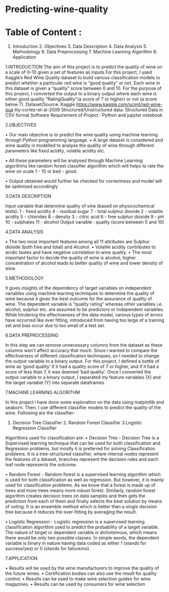 # Predicting-wine-quality

# Table of Content :
1. Introduction 2. Objectives 3. Data Description 4. Data Analysis 5. Methodology 6. Data Preprocessing 7. Machine Learning Algorithm  8. Application

1.INTRODUCTION The aim of this project is to predict the quality of wine on a scale of 0–10 given a set of features as inputs.For this project, I used Kaggle’s Red Wine Quality dataset to build various classification models to predict whether a particular red wine is “good quality” or not. Each wine in this dataset is given a “quality” score between 0 and 10. For the purpose of this project, I converted the output to a binary output where each wine is either good quality “RatingQuality”(a score of 7 or higher) or not (a score below 7). Dataset/Source: Kaggle https://www.kaggle.com/uciml/red-wine-qua lity-cortez-et-al-2009 Structured/Unstructured data: Structured Data in CSV format Software Requirement of Project : Python and jupyter notebook 

2.OBJECTIVES 
 
• Our main objective is to predict the wine quality using machine learning through Python programming language. • A large dataset is considered and wine quality is modelled to analyse the quality of wine through different parameters like fixed acidity, volatile acidity etc. 
 
• All these parameters will be analysed through Machine Learning algorithms like random forest classifier algorithm which will helps to rate the wine on scale 1 - 10 or bad - good. 
 
• Output obtained would further be checked for correctness and model will be optimized accordingly 
 
 3.DATA DESCRIPTION 
 
Input variable that determine quality of vine (based on physicochemical tests): 1 - fixed acidity     4 - residual sugar         7 - total sulphur dioxide 2 - volatile acidity    5 - chlorides          8 - density  3 - citric acid             6 - free sulphur dioxide   9 - pH                10 - sulphates         11 - alcohol Output variable : quality (score between 0 and 10) 

4.DATA ANALYSIS 
 
• The two most important features among all 11 attributes are Sulphur dioxide (both free and total) and Alcohol. • Volatile acidity contributes to acidic tastes and have negative correlation to wine quality. • The most important factor to decide the quality of wine is alcohol, higher concentration of alcohol leads to better quality of wine and lower density of wine 
 
 
 5.METHODOLOGY 
 
It gives insights of the dependency of target variables on independent variables using machine learning techniques to determine the quality of wine because it gives the best outcome for the assurance of quality of wine.  The dependent variable is “quality rating” whereas other variables i.e. alcohol, sulphur etc. are assumed to be predictors or independent variables. While hindering the effectiveness of the data model, various types of errors have occurred like over fitting, introduced from having too large of a training set and bias occur due to too small of a test set. 

6.DATA PREPROCESSING 
 
In this step we can remove unnecessary columns from the dataset as these columns won't affect accuracy that much. Since i wanted to compare the effectiveness of different classification techniques, so I needed to change the output variable to a binary output. For this project, I defined a bottle of wine as ‘good quality’ if it had a quality score of 7 or higher, and if it had a score of less than 7, it was deemed ‘bad quality’. Once I converted the output variable to a binary output, I separated my feature variables (X) and the target variable (Y) into separate dataframes. 

7.MACHINE LEARNING ALGORITHM 
 
In this project i have done some exploration on the data using matplotlib and seaborn. Then, I use different classifier models to predict the quality of the wine. Following are the classifier- 
 
1. Decision Tree Classifier 2. Random Forest Classifier 3.Logistic Regression Classifier 
 
Algorithms used for classification are: • Decision Tree - Decision Tree is a Supervised learning technique that can be used for both classification and Regression problems, but mostly it is preferred for solving Classification problems. It is a tree-structured classifier, where internal nodes represent the features of a dataset, branches represent the decision rules and each leaf node represents the outcome. 
 
• Random Forest - Random forest is a supervised learning algorithm which is used for both classification as well as regression. But however, it is mainly used for classification problems. As we know that a forest is made up of trees and more trees means more robust forest. Similarly, random forest algorithm creates decision trees on data samples and then gets the prediction from each of them and finally selects the best solution by means of voting. It is an ensemble method which is better than a single decision tree because it reduces the over-fitting by averaging the result. 
 
• Logistic Regression - Logistic regression is a supervised learning classification algorithm used to predict the probability of a target variable. The nature of target or dependent variable is dichotomous, which means there would be only two possible classes. In simple words, the dependent variable is binary in nature having data coded as either 1 (stands for success/yes) or 0 (stands for failure/no).

7.APPLICATION 
 
• Results will be used by the wine manufacturers to improve the quality of the future wines. • Certification bodies can also use the result for quality control. • Results can be used to make wine selection guides for wine magazines. • Results can be used by consumers for wine selection 

